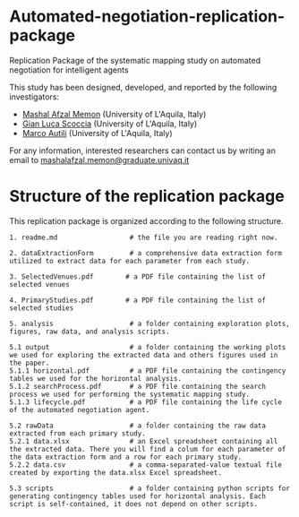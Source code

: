 # Automated-negotiation-replication-package
Replication Package of the systematic mapping study on automated negotiation for intelligent agents

This study has been designed, developed, and reported by the following investigators:

- [Mashal Afzal Memon](https://scholar.google.com/citations?user=Mnu_k-8AAAAJ&hl=en) (University of L'Aquila, Italy)
- [Gian Luca Scoccia](https://scholar.google.com/citations?user=y8EX4DAAAAAJ&hl=en) (University of L'Aquila, Italy)
- [Marco Autili](https://scholar.google.com/citations?user=s8F7eWIAAAAJ&hl=en&oi=ao) (University of L'Aquila, Italy)

For any information, interested researchers can contact us by writing an email to [mashalafzal.memon@graduate.univaq.it](mailto:mashalafzal.memon@graduate.univaq.it)

# Structure of the replication package
This replication package is organized according to the following structure.
```
1. readme.md                  # the file you are reading right now.

2. dataExtractionForm         # a comprehensive data extraction form utilized to extract data for each parameter from each study.

3. SelectedVenues.pdf        # a PDF file containing the list of selected venues

4. PrimaryStudies.pdf        # a PDF file containing the list of selected studies

5. analysis                   # a folder containing exploration plots, figures, raw data, and analysis scripts.

5.1 output                    # a folder containing the working plots we used for exploring the extracted data and others figures used in the paper.
5.1.1 horizontal.pdf          # a PDF file containing the contingency tables we used for the horizontal analysis.
5.1.2 searchProcess.pdf       # a PDF file containing the search process we used for performing the systematic mapping study.
5.1.3 lifecycle.pdf           # a PDF file containing the life cycle of the automated negotiation agent.

5.2 rawData                   # a folder containing the raw data extracted from each primary study.
5.2.1 data.xlsx               # an Excel spreadsheet containing all the extracted data. There you will find a colum for each parameter of the data extraction form and a row for each primary study.
5.2.2 data.csv                # a comma-separated-value textual file created by exporting the data.xlsx Excel spreadsheet.

5.3 scripts                   # a folder containing python scripts for generating contingency tables used for horizontal analysis. Each script is self-contained, it does not depend on other scripts.
```
 
